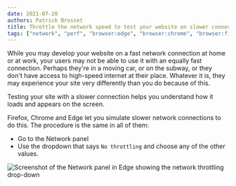 ```yaml
---
date: 2021-07-20
authors: Patrick Brosset
title: Throttle the network speed to test your website on slower connections
tags: ["network", "perf", "browser:edge", "browser:chrome", "browser:firefox"]
---
```

While you may develop your website on a fast network connection at home or at work, your users may not be able to use it with an equally fast connection. Perhaps they're in a moving car, or on the subway, or they don't have access to high-speed internet at their place. Whatever it is, they may experience your site very differently than you do because of this.

Testing your site with a slower connection helps you understand how it loads and appears on the screen.

Firefox, Chrome and Edge let you simulate slower network connections to do this. The procedure is the same in all of them:

* Go to the Network panel
* Use the dropdown that says `No throttling` and choose any of the other values.

![Screenshot of the Network panel in Edge showing the network throttling drop-down](/assets/img/throttle-network-speed.png)
